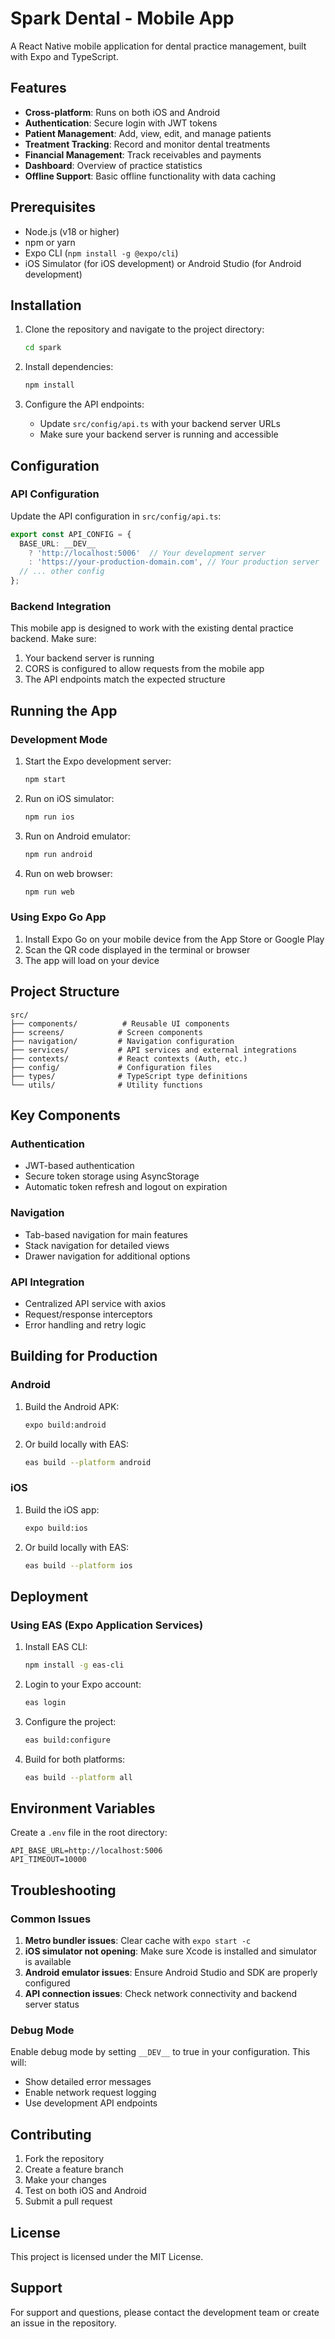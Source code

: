 # Spark Dental - Mobile App

A React Native mobile application for dental practice management, built with Expo and TypeScript.

## Features

- **Cross-platform**: Runs on both iOS and Android
- **Authentication**: Secure login with JWT tokens
- **Patient Management**: Add, view, edit, and manage patients
- **Treatment Tracking**: Record and monitor dental treatments
- **Financial Management**: Track receivables and payments
- **Dashboard**: Overview of practice statistics
- **Offline Support**: Basic offline functionality with data caching

## Prerequisites

- Node.js (v18 or higher)
- npm or yarn
- Expo CLI (`npm install -g @expo/cli`)
- iOS Simulator (for iOS development) or Android Studio (for Android development)

## Installation

1. Clone the repository and navigate to the project directory:
   ```bash
   cd spark
   ```

2. Install dependencies:
   ```bash
   npm install
   ```

3. Configure the API endpoints:
   - Update `src/config/api.ts` with your backend server URLs
   - Make sure your backend server is running and accessible

## Configuration

### API Configuration

Update the API configuration in `src/config/api.ts`:

```typescript
export const API_CONFIG = {
  BASE_URL: __DEV__ 
    ? 'http://localhost:5006'  // Your development server
    : 'https://your-production-domain.com', // Your production server
  // ... other config
};
```

### Backend Integration

This mobile app is designed to work with the existing dental practice backend. Make sure:

1. Your backend server is running
2. CORS is configured to allow requests from the mobile app
3. The API endpoints match the expected structure

## Running the App

### Development Mode

1. Start the Expo development server:
   ```bash
   npm start
   ```

2. Run on iOS simulator:
   ```bash
   npm run ios
   ```

3. Run on Android emulator:
   ```bash
   npm run android
   ```

4. Run on web browser:
   ```bash
   npm run web
   ```

### Using Expo Go App

1. Install Expo Go on your mobile device from the App Store or Google Play
2. Scan the QR code displayed in the terminal or browser
3. The app will load on your device

## Project Structure

```
src/
├── components/          # Reusable UI components
├── screens/            # Screen components
├── navigation/         # Navigation configuration
├── services/           # API services and external integrations
├── contexts/           # React contexts (Auth, etc.)
├── config/             # Configuration files
├── types/              # TypeScript type definitions
└── utils/              # Utility functions
```

## Key Components

### Authentication
- JWT-based authentication
- Secure token storage using AsyncStorage
- Automatic token refresh and logout on expiration

### Navigation
- Tab-based navigation for main features
- Stack navigation for detailed views
- Drawer navigation for additional options

### API Integration
- Centralized API service with axios
- Request/response interceptors
- Error handling and retry logic

## Building for Production

### Android

1. Build the Android APK:
   ```bash
   expo build:android
   ```

2. Or build locally with EAS:
   ```bash
   eas build --platform android
   ```

### iOS

1. Build the iOS app:
   ```bash
   expo build:ios
   ```

2. Or build locally with EAS:
   ```bash
   eas build --platform ios
   ```

## Deployment

### Using EAS (Expo Application Services)

1. Install EAS CLI:
   ```bash
   npm install -g eas-cli
   ```

2. Login to your Expo account:
   ```bash
   eas login
   ```

3. Configure the project:
   ```bash
   eas build:configure
   ```

4. Build for both platforms:
   ```bash
   eas build --platform all
   ```

## Environment Variables

Create a `.env` file in the root directory:

```
API_BASE_URL=http://localhost:5006
API_TIMEOUT=10000
```

## Troubleshooting

### Common Issues

1. **Metro bundler issues**: Clear cache with `expo start -c`
2. **iOS simulator not opening**: Make sure Xcode is installed and simulator is available
3. **Android emulator issues**: Ensure Android Studio and SDK are properly configured
4. **API connection issues**: Check network connectivity and backend server status

### Debug Mode

Enable debug mode by setting `__DEV__` to true in your configuration. This will:
- Show detailed error messages
- Enable network request logging
- Use development API endpoints

## Contributing

1. Fork the repository
2. Create a feature branch
3. Make your changes
4. Test on both iOS and Android
5. Submit a pull request

## License

This project is licensed under the MIT License.

## Support

For support and questions, please contact the development team or create an issue in the repository.
